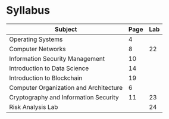 # Syllabus

| Subject                                              | Page | Lab                           |
|------------------------------------------------------|------|-------------------------------|
| Operating Systems                                    | 4    |                               |
| Computer Networks                                    | 8    |        22                     |
| Information Security Management                      | 10   |                               |
| Introduction to Data Science                         | 14   |                               |
| Introduction to Blockchain                           | 19   |                               |
| Computer Organization and Architecture               | 6    |                               |
| Cryptography and Information Security                | 11   |       23                      |
| Risk Analysis Lab                                    |      |       24                      |
